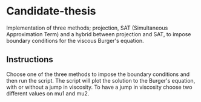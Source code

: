 # Candidate-thesis
Implementation of three methods; projection, SAT (Simultaneous Approximation Term) and a hybrid between projection and SAT,
to impose boundary conditions for the viscous Burger's equation.

## Instructions
Choose one of the three methods to impose the boundary conditions and then run the script. 
The script will plot the solution to the Burger's equation, with or without a jump in viscosity. 
To have a jump in viscosity choose two different values on mu1 and mu2. 
